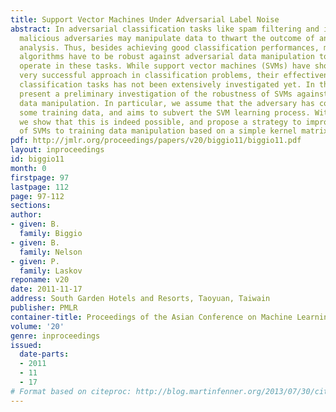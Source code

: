 ```yaml
---
title: Support Vector Machines Under Adversarial Label Noise
abstract: In adversarial classification tasks like spam filtering and intrusion detection,
  malicious adversaries may manipulate data to thwart the outcome of an automatic
  analysis. Thus, besides achieving good classification performances, machine learning
  algorithms have to be robust against adversarial data manipulation to successfully
  operate in these tasks. While support vector machines (SVMs) have shown to be a
  very successful approach in classification problems, their effectiveness in adversarial
  classification tasks has not been extensively investigated yet. In this paper we
  present a preliminary investigation of the robustness of SVMs against adversarial
  data manipulation. In particular, we assume that the adversary has control over
  some training data, and aims to subvert the SVM learning process. Within this assumption,
  we show that this is indeed possible, and propose a strategy to improve the robustness
  of SVMs to training data manipulation based on a simple kernel matrix correction.
pdf: http://jmlr.org/proceedings/papers/v20/biggio11/biggio11.pdf
layout: inproceedings
id: biggio11
month: 0
firstpage: 97
lastpage: 112
page: 97-112
sections: 
author:
- given: B.
  family: Biggio
- given: B.
  family: Nelson
- given: P.
  family: Laskov
reponame: v20
date: 2011-11-17
address: South Garden Hotels and Resorts, Taoyuan, Taiwain
publisher: PMLR
container-title: Proceedings of the Asian Conference on Machine Learning
volume: '20'
genre: inproceedings
issued:
  date-parts:
  - 2011
  - 11
  - 17
# Format based on citeproc: http://blog.martinfenner.org/2013/07/30/citeproc-yaml-for-bibliographies/
---
```

